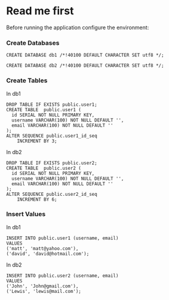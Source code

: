 # Read me first

Before running the application configure the environment:

### Create Databases

```roomsql
CREATE DATABASE db1 /*!40100 DEFAULT CHARACTER SET utf8 */;
```

```roomsql
CREATE DATABASE db2 /*!40100 DEFAULT CHARACTER SET utf8 */;
```

### Create Tables

In db1
```roomsql
DROP TABLE IF EXISTS public.user1;
CREATE TABLE  public.user1 (
  id SERIAL NOT NULL PRIMARY KEY,
  username VARCHAR(100) NOT NULL DEFAULT '',
  email VARCHAR(100) NOT NULL DEFAULT ''
);
ALTER SEQUENCE public.user1_id_seq
	INCREMENT BY 3;
```

In db2
```roomsql
DROP TABLE IF EXISTS public.user2;
CREATE TABLE  public.user2 (
  id SERIAL NOT NULL PRIMARY KEY,
  username VARCHAR(100) NOT NULL DEFAULT '',
  email VARCHAR(100) NOT NULL DEFAULT ''
);
ALTER SEQUENCE public.user2_id_seq
	INCREMENT BY 6;
```

### Insert Values

In db1
```roomsql
INSERT INTO public.user1 (username, email)
VALUES
('matt', 'matt@yahoo.com'),
('david', 'david@hotmail.com');
```

In db2
```roomsql
INSERT INTO public.user2 (username, email)
VALUES
('John', 'John@gmail.com'),
('Lewis', 'lewis@mail.com');
```